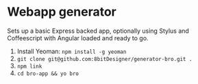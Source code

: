 # Webapp generator

Sets up a basic Express backed app, optionally using Stylus and Coffeescript
with Angular loaded and ready to go.

1. Install Yeoman: `npm install -g yeoman`
1. `git clone git@github.com:8bitDesigner/generator-bro.git .`
2. `npm link`
3. `cd bro-app && yo bro`

